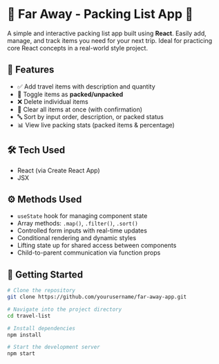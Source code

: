 # 🌴 Far Away - Packing List App 💼

A simple and interactive packing list app built using **React**. Easily add, manage, and track items you need for your next trip. Ideal for practicing core React concepts in a real-world style project.

## 🚀 Features

- ✅ Add travel items with description and quantity
- 🧺 Toggle items as **packed/unpacked**
- ❌ Delete individual items
- 🧹 Clear all items at once (with confirmation)
- 🔤 Sort by input order, description, or packed status
- 📊 View live packing stats (packed items & percentage)

## 🛠️ Tech Used

- React (via Create React App)
- JSX

## ⚙️ Methods Used

- `useState` hook for managing component state
- Array methods: `.map()`, `.filter()`, `.sort()`
- Controlled form inputs with real-time updates
- Conditional rendering and dynamic styles
- Lifting state up for shared access between components
- Child-to-parent communication via function props

## 🏁 Getting Started

```bash
# Clone the repository
git clone https://github.com/yourusername/far-away-app.git

# Navigate into the project directory
cd travel-list

# Install dependencies
npm install

# Start the development server
npm start
```
